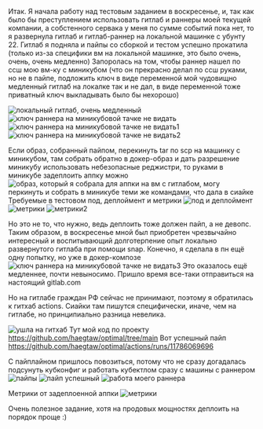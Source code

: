 Итак. Я начала работу над тестовым заданием в воскресенье, и, так как было бы преступлением использовать гитлаб и раннеры моей текущей компании, а собстенного сервака у меня по сумме событий пока нет, то я развернула гитлаб и гитлаб-раннер на локальной машинке с убунту 22.
Гитлаб я подняла и пайпы со сборкой и тестом успешно прокатила (только из-за специфики вм на локальной машинке, это было очень, очень, очень медленно)
Запоролась на том, чтобы раннер нашел по ссш мою вм-ку с миникубом (что он прекрасно делал по ссш руками, но не в пайпе, подложить ключ в виде переменной мой чудовищно медленный гитлаб на локалке так и не дал, в виде переменной тоже приватный ключ выкладывать было бы нехорошо)

![локальный гитлаб, очень медленный](img/build.jpg)
![ключ раннера на миникубовой тачке не видать](img/but-no-deploy.jpg)
![ключ раннера на миникубовой тачке не видать1](img/ssh-troubles.jpg)
![ключ раннера на миникубовой тачке не видать2](img/ssh-denied.jpg)


Если образ, собранный пайпом, перекинуть tar по scp на машинку с миникубом, там собрать обратно в докер-образ и дать разрешение миникубу использовать небезопасные реджистри, то руками в миникубе задеплоить аппку можно
![образ, который я собрала для аппки на вм с гитлабом, могу перкинуть и собрать в миникубе теми же командами, что дала в сиайке](img/hands-in-kube.jpg)
Требуемые в тестовом под, деплоймент и метрики
![под и деплоймент](img/get-po.png.png)
![метрики](img/metrics.png)
![метрики2](img/expose-and-metrics.png)

Но это не то, что нужно, ведь деплоить тоже должен пайп, а не девопс.
Таким образом, в воскресенье мной был приобретен чрезвычайно интересный и воспитывающий долготерпение опыт локально развернутого гитлаба при помощи snap. Конечно, я сделала в пн ещё одну попытку, но уже в докер-композе
![ключ раннера на миникубовой тачке не видать3](img/gitlab-compose.jpg)
Это оказалось ещё медленнее, почти невыносимо. Пришло время все-таки отправиться на настоящий gitlab.com

Но на гитлабе граждан РФ сейчас не принимают, поэтому я обратилась к гитхаб actions. Сиайки там пишутся специфически, иначе, чем на гитлабе, но принципиально разница невелика.

![ушла на гитхаб](img/actions.png)
Тут мой код по проекту
https://github.com/haegtaw/optimal/tree/main
Вот успешный пайп
https://github.com/haegtaw/optimal/actions/runs/11786069696

С пайплайном пришлось повозиться, потому что не сразу догадалась подсунуть кубконфиг и работать кубектлом сразу с машины с раннером
![пайпы](img/all-pipes.png)
![пайп успешный](img/good-pipe.png)
![работа моего раннера](img/runner-data.png)

Метрики от задеплоенной аппки
![метрики](img/good-metrics.png)

Очень полезное задание, хотя на продовых мощностях деплоить на порядок проще :)